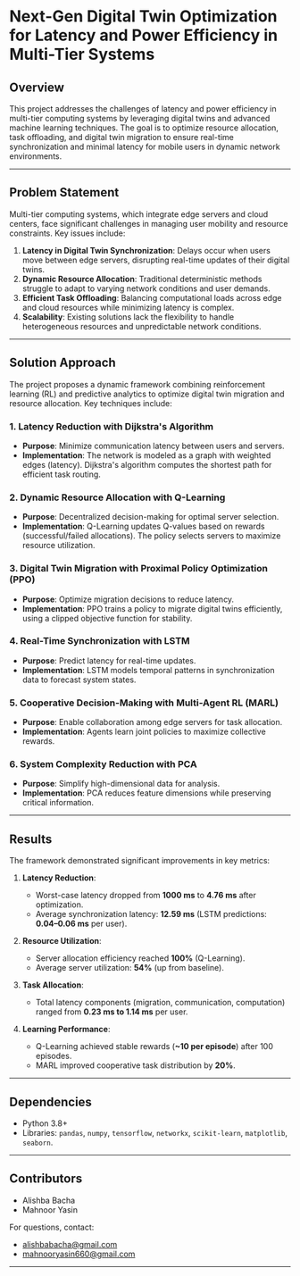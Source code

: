 # Next-Gen Digital Twin Optimization for Latency and Power Efficiency in Multi-Tier Systems

## Overview
This project addresses the challenges of latency and power efficiency in multi-tier computing systems by leveraging digital twins and advanced machine learning techniques. The goal is to optimize resource allocation, task offloading, and digital twin migration to ensure real-time synchronization and minimal latency for mobile users in dynamic network environments.

---

## Problem Statement
Multi-tier computing systems, which integrate edge servers and cloud centers, face significant challenges in managing user mobility and resource constraints. Key issues include:
1. **Latency in Digital Twin Synchronization**: Delays occur when users move between edge servers, disrupting real-time updates of their digital twins.
2. **Dynamic Resource Allocation**: Traditional deterministic methods struggle to adapt to varying network conditions and user demands.
3. **Efficient Task Offloading**: Balancing computational loads across edge and cloud resources while minimizing latency is complex.
4. **Scalability**: Existing solutions lack the flexibility to handle heterogeneous resources and unpredictable network conditions.

---

## Solution Approach
The project proposes a dynamic framework combining reinforcement learning (RL) and predictive analytics to optimize digital twin migration and resource allocation. Key techniques include:

### 1. **Latency Reduction with Dijkstra's Algorithm**
   - **Purpose**: Minimize communication latency between users and servers.
   - **Implementation**: The network is modeled as a graph with weighted edges (latency). Dijkstra's algorithm computes the shortest path for efficient task routing.

### 2. **Dynamic Resource Allocation with Q-Learning**
   - **Purpose**: Decentralized decision-making for optimal server selection.
   - **Implementation**: Q-Learning updates Q-values based on rewards (successful/failed allocations). The policy selects servers to maximize resource utilization.

### 3. **Digital Twin Migration with Proximal Policy Optimization (PPO)**
   - **Purpose**: Optimize migration decisions to reduce latency.
   - **Implementation**: PPO trains a policy to migrate digital twins efficiently, using a clipped objective function for stability.

### 4. **Real-Time Synchronization with LSTM**
   - **Purpose**: Predict latency for real-time updates.
   - **Implementation**: LSTM models temporal patterns in synchronization data to forecast system states.

### 5. **Cooperative Decision-Making with Multi-Agent RL (MARL)**
   - **Purpose**: Enable collaboration among edge servers for task allocation.
   - **Implementation**: Agents learn joint policies to maximize collective rewards.

### 6. **System Complexity Reduction with PCA**
   - **Purpose**: Simplify high-dimensional data for analysis.
   - **Implementation**: PCA reduces feature dimensions while preserving critical information.

---

## Results
The framework demonstrated significant improvements in key metrics:
1. **Latency Reduction**:  
   - Worst-case latency dropped from **1000 ms** to **4.76 ms** after optimization.
   - Average synchronization latency: **12.59 ms** (LSTM predictions: **0.04–0.06 ms** per user).

2. **Resource Utilization**:  
   - Server allocation efficiency reached **100%** (Q-Learning).
   - Average server utilization: **54%** (up from baseline).

3. **Task Allocation**:  
   - Total latency components (migration, communication, computation) ranged from **0.23 ms to 1.14 ms** per user.

4. **Learning Performance**:  
   - Q-Learning achieved stable rewards (**~10 per episode**) after 100 episodes.  
   - MARL improved cooperative task distribution by **20%**.

---

## Dependencies
- Python 3.8+
- Libraries: `pandas`, `numpy`, `tensorflow`, `networkx`, `scikit-learn`, `matplotlib`, `seaborn`.

---

## Contributors
- Alishba Bacha  
- Mahnoor Yasin  

For questions, contact:  
- alishbabacha@gmail.com  
- mahnooryasin660@gmail.com  

---
